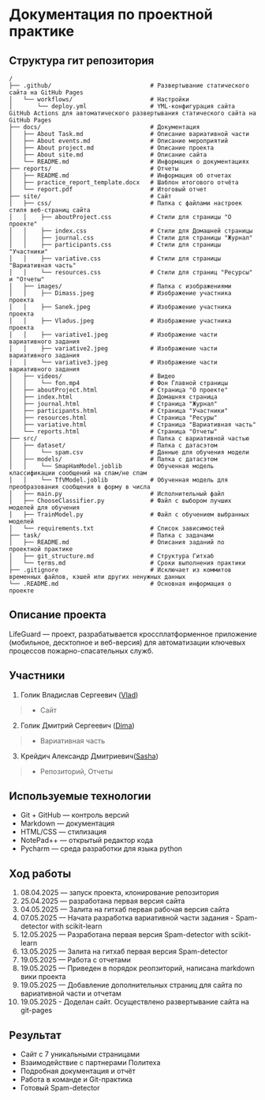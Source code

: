 # Документация по проектной практике
## Структура гит репозитория
```markdawn
/
├── .github/                            # Развертывание статического сайта на GitHub Pages
│   └── workflows/                      # Настройки
│       └── deploy.yml                  # YML-конфигурация сайта GitHub Actions для автоматического развертывания статического сайта на GitHub Pages
├── docs/                               # Документация
│   ├── About Task.md                   # Описание вариативной части
│   ├── About events.md                 # Описание мероприятий
│   ├── About project.md                # Описание проекта
│   ├── About site.md                   # Описание сайта
│   └── README.md                       # Информация о документациях
├── reports/                            # Отчеты
│   ├── README.md                       # Информация об отчетах
│   ├── practice_report_template.docx   # Шаблон итогового отчёта
│   └── report.pdf                      # Итоговый отчет
├── site/                               # Сайт
│   ├── css/                            # Папка с файлами настроек стиля веб-страниц сайта
│   │    ├── aboutProject.css           # Стили для страницы "О проекте"
│   │    ├── index.css                  # Стили для Домашней страницы
│   │    ├── journal.css                # Стили для страницы "Журнал"
│   │    ├── participants.css           # Стили для страницы "Участники"
│   │    ├── variative.css              # Стили для страницы "Вариативная часть"
│   │    └── resources.css              # Стили для страниц "Ресурсы" и "Отчеты"
│   ├── images/                         # Папка с изображениями
│   │    ├── Dimass.jpeg                # Изображение участника проекта
│   │    ├── Sanek.jpeg                 # Изображение участника проекта
│   │    ├── Vladus.jpeg                # Изображение участника проекта
│   │    ├── variative1.jpeg            # Изображение части вариативного задания
│   │    ├── variative2.jpeg            # Изображение части вариативного задания
│   │    └── variative3.jpeg            # Изображение части вариативного задания
│   ├── videos/                         # Видео
│   │    └── fon.mp4                    # Фон Главной страницы
│   ├── aboutProject.html               # Страница "О проекте"
│   ├── index.html                      # Домашняя страница
│   ├── journal.html                    # Страница "Журнал"
│   ├── participants.html               # Страница "Участники"
│   ├── resources.html                  # Страница "Ресуры"
│   ├── variative.html                  # Страница "Вариативная часть"
│   └── reports.html                    # Страница "Отчеты"
├── src/                                # Папка с вариативной частью
│   ├── dataset/                        # Папка с датасэтом
│   │    └── spam.csv                   # Данные для обучения модели
│   ├── models/                         # Папка с датасэтом
│   │    └── SmapHamModel.joblib        # Обученная модель классификации сообщений на спам/не спам
│   │    └── TfVModel.joblib            # Обученная модель для преобразования сообщения в форму в числа
│   ├── main.py                         # Исполнительный файл
│   ├── ChooseClassifier.py             # Файл с выбором лучших моделей для обучения
│   ├── TrainModel.py                   # Файл с обучением выбранных моделей
│   └── requirements.txt                # Список зависимостей
├── task/                               # Папка с задачами
│   ├── README.md                       # Описания заданий по проектной практике
│   ├── git_structure.md                # Структура Гитхаб
│   └── terms.md                        # Сроки выполнения практики
├── .gitignore                          # Исключает из коммитов временных файлов, кэшей или других ненужных данных
└── .README.md                          # Основная информация о проекте
```
## Описание проекта
LifeGuard — проект, разрабатывается кроссплатформенное приложение (мобильное, десктопное и веб-версия) для автоматизации ключевых процессов пожарно-спасательных служб.

## Участники
1. Голик Владислав Сергеевич ([Vlad](https://github.com/impeaone))
> * Сайт
2. Голик Дмитрий Сергеевич ([Dima](https://github.com/w0drs)) 
> * Вариативная часть
3. Крейдич Александр Дмитриевич([Sasha](https://github.com/alexanderkreidich)) 
> * Репозиторий, Отчеты

## Используемые технологии
- Git + GitHub — контроль версий
- Markdown — документация
- HTML/CSS — стилизация
- NotePad++ — открытый редактор кода
- Pycharm — среда разработки для языка python

## Ход работы
1) 08.04.2025 — запуск проекта, клонирование репозитория
2) 25.04.2025 — разработана первая версия сайта
3) 04.05.2025 — Залита на гитхаб первая рабочая версия сайта
4) 07.05.2025 — Начата разработка вариативной части задания - Spam-detector with scikit-learn
5) 12.05.2025 — Разработана первая версия Spam-detector with scikit-learn
6) 13.05.2025 — Залита на гитхаб первая версия Spam-detector
7) 19.05.2025 — Работа с отчетами
8) 19.05.2025 — Приведен в порядок реопзиторий, написана markdown вики проекта
9) 19.05.2025 — Добавление дополнительных страниц для сайта по вариативной части и отчетам
10) 19.05.2025 - Доделан сайт. Осуществлено развертывание сайта на git-pages
## Результат
- Сайт с 7 уникальными страницами
- Взаимодействие с партнерами Политеха
- Подробная документация и отчёт
- Работа в команде и Git-практика
- Готовый Spam-detector
